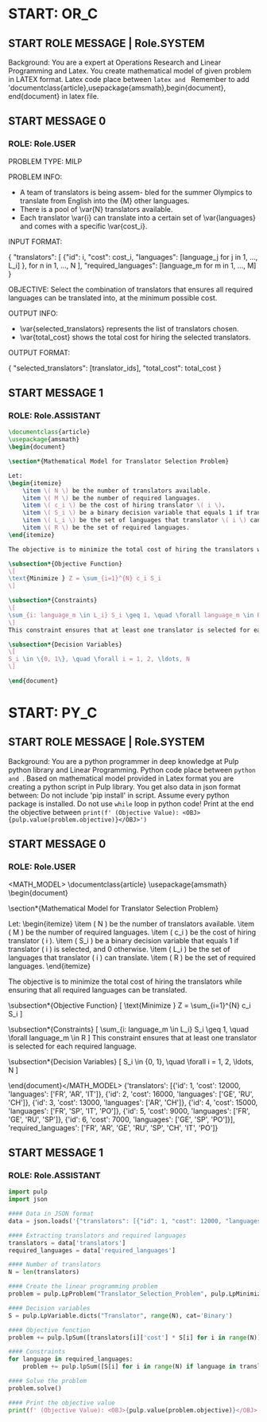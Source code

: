 # START: OR_C 
## START ROLE MESSAGE | Role.SYSTEM 
Background: You are a expert at Operations Research and Linear Programming and Latex. You create mathematical model of given problem in LATEX format. Latex code place between ```latex and ``` Remember to add 'documentclass{article},usepackage{amsmath},begin{document}, end{document} in latex file. 
## START MESSAGE 0 
### ROLE: Role.USER
<DESCRIPTION>
PROBLEM TYPE: MILP

PROBLEM INFO:

- A team of translators is being assem- bled for the summer Olympics to translate from English into the \{M} other languages.
- There is a pool of \var{N} translators available.
- Each translator \var{i} can translate into a certain set of \var{languages} and comes with a specific \var{cost_i}.

INPUT FORMAT: 

{
"translators": [
        {"id": i, 
         "cost": cost_i,
         "languages": [language_j for j in 1, ..., L_i]
        },
        for n in 1, ..., N
    ],
    "required_languages": [language_m for m in 1, ..., M]
}

OBJECTIVE: Select the combination of translators that ensures all required languages can be translated into, at the minimum possible cost.

OUTPUT INFO:

- \var{selected_translators} represents the list of translators chosen.
- \var{total_cost} shows the total cost for hiring the selected translators.

OUTPUT FORMAT:

{
    "selected_translators": [translator_ids],
    "total_cost": total_cost
}
</DESCRIPTION>


## START MESSAGE 1 
### ROLE: Role.ASSISTANT
```latex
\documentclass{article}
\usepackage{amsmath}
\begin{document}

\section*{Mathematical Model for Translator Selection Problem}

Let:
\begin{itemize}
    \item \( N \) be the number of translators available.
    \item \( M \) be the number of required languages.
    \item \( c_i \) be the cost of hiring translator \( i \).
    \item \( S_i \) be a binary decision variable that equals 1 if translator \( i \) is selected, and 0 otherwise.
    \item \( L_i \) be the set of languages that translator \( i \) can translate.
    \item \( R \) be the set of required languages.
\end{itemize}

The objective is to minimize the total cost of hiring the translators while ensuring that all required languages can be translated.

\subsection*{Objective Function}
\[
\text{Minimize } Z = \sum_{i=1}^{N} c_i S_i
\]

\subsection*{Constraints}
\[
\sum_{i: language_m \in L_i} S_i \geq 1, \quad \forall language_m \in R
\]
This constraint ensures that at least one translator is selected for each required language.

\subsection*{Decision Variables}
\[
S_i \in \{0, 1\}, \quad \forall i = 1, 2, \ldots, N
\]

\end{document}
```

# START: PY_C 
## START ROLE MESSAGE | Role.SYSTEM 
Background: You are a python programmer in deep knowledge at Pulp python library and Linear Programming. Python code place between ```python and ```. Based on mathematical model provided in Latex format you are creating a python script in Pulp library. You get also data in json format between: <DATA></DATA> Do not include 'pip install' in script. Assume every python package is installed. Do not use `while` loop in python code! Print at the end the objective between <OBJ></OBJ> `print(f' (Objective Value): <OBJ>{pulp.value(problem.objective)}</OBJ>')` 
## START MESSAGE 0 
### ROLE: Role.USER
<MATH_MODEL>
\documentclass{article}
\usepackage{amsmath}
\begin{document}

\section*{Mathematical Model for Translator Selection Problem}

Let:
\begin{itemize}
    \item \( N \) be the number of translators available.
    \item \( M \) be the number of required languages.
    \item \( c_i \) be the cost of hiring translator \( i \).
    \item \( S_i \) be a binary decision variable that equals 1 if translator \( i \) is selected, and 0 otherwise.
    \item \( L_i \) be the set of languages that translator \( i \) can translate.
    \item \( R \) be the set of required languages.
\end{itemize}

The objective is to minimize the total cost of hiring the translators while ensuring that all required languages can be translated.

\subsection*{Objective Function}
\[
\text{Minimize } Z = \sum_{i=1}^{N} c_i S_i
\]

\subsection*{Constraints}
\[
\sum_{i: language_m \in L_i} S_i \geq 1, \quad \forall language_m \in R
\]
This constraint ensures that at least one translator is selected for each required language.

\subsection*{Decision Variables}
\[
S_i \in \{0, 1\}, \quad \forall i = 1, 2, \ldots, N
\]

\end{document}</MATH_MODEL>
<DATA>
{'translators': [{'id': 1, 'cost': 12000, 'languages': ['FR', 'AR', 'IT']}, {'id': 2, 'cost': 16000, 'languages': ['GE', 'RU', 'CH']}, {'id': 3, 'cost': 13000, 'languages': ['AR', 'CH']}, {'id': 4, 'cost': 15000, 'languages': ['FR', 'SP', 'IT', 'PO']}, {'id': 5, 'cost': 9000, 'languages': ['FR', 'GE', 'RU', 'SP']}, {'id': 6, 'cost': 7000, 'languages': ['GE', 'SP', 'PO']}], 'required_languages': ['FR', 'AR', 'GE', 'RU', 'SP', 'CH', 'IT', 'PO']}</DATA>


## START MESSAGE 1 
### ROLE: Role.ASSISTANT
```python
import pulp
import json

#### Data in JSON format
data = json.loads('{"translators": [{"id": 1, "cost": 12000, "languages": ["FR", "AR", "IT"]}, {"id": 2, "cost": 16000, "languages": ["GE", "RU", "CH"]}, {"id": 3, "cost": 13000, "languages": ["AR", "CH"]}, {"id": 4, "cost": 15000, "languages": ["FR", "SP", "IT", "PO"]}, {"id": 5, "cost": 9000, "languages": ["FR", "GE", "RU", "SP"]}, {"id": 6, "cost": 7000, "languages": ["GE", "SP", "PO"]}], "required_languages": ["FR", "AR", "GE", "RU", "SP", "CH", "IT", "PO"]}')

#### Extracting translators and required languages
translators = data['translators']
required_languages = data['required_languages']

#### Number of translators
N = len(translators)

#### Create the linear programming problem
problem = pulp.LpProblem("Translator_Selection_Problem", pulp.LpMinimize)

#### Decision variables
S = pulp.LpVariable.dicts("Translator", range(N), cat='Binary')

#### Objective function
problem += pulp.lpSum([translators[i]['cost'] * S[i] for i in range(N)]), "Total_Cost"

#### Constraints
for language in required_languages:
    problem += pulp.lpSum([S[i] for i in range(N) if language in translators[i]['languages']]) >= 1, f"Language_{language}_Requirement"

#### Solve the problem
problem.solve()

#### Print the objective value
print(f' (Objective Value): <OBJ>{pulp.value(problem.objective)}</OBJ>')
```

